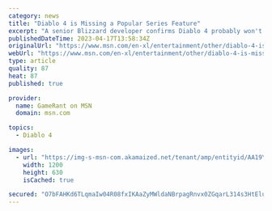 ```yaml
---
category: news
title: "Diablo 4 is Missing a Popular Series Feature"
excerpt: "A senior Blizzard developer confirms Diablo 4 probably won't be getting a popular feature standard in many action RPGs, including its predecessors."
publishedDateTime: 2023-04-17T13:58:34Z
originalUrl: "https://www.msn.com/en-xl/entertainment/other/diablo-4-is-missing-a-popular-series-feature/ar-AA19Yung"
webUrl: "https://www.msn.com/en-xl/entertainment/other/diablo-4-is-missing-a-popular-series-feature/ar-AA19Yung"
type: article
quality: 87
heat: 87
published: true

provider:
  name: GameRant on MSN
  domain: msn.com

topics:
  - Diablo 4

images:
  - url: "https://img-s-msn-com.akamaized.net/tenant/amp/entityid/AA19Yun7.img?h=630&w=1200&m=6&q=60&o=t&l=f&f=jpg"
    width: 1200
    height: 630
    isCached: true

secured: "O7bFAHKd6TLqmaIw04R08fxIKAaZyMWldaNBrpagRnvx0ZGqarL314s3HtEluBZbKA6Es+JaKBkItQSTbCDkI90cj4q1ev29BdWOwt9uOa38WUUcJSh8iRPGwMbz1RWANhhvT+hPyPug/lRI+Z+PXksXBW12e46hnnsW9LfbWVQSrh6duwHun6iDEoS678IfH+ZShzP2ztv87e9WihUPZEj6LqaYvq+xYcydbAGvFOJ56iJpGycS86Nbkik6/WKyW5D2WoOtkq/x9zNhrV4T4PUhaFXdTsTDqaUEEGbIGtjM6j3YoieeP6lbmCvpWwSl0uJOZcncDPkJqb5RH/plHgf8yef/5XbPgrBWhsPUe2Y=;jvIMHoCqpWMS4whxdAO+hw=="
---
```


